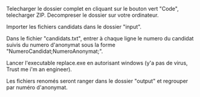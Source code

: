 Telecharger le dossier complet en cliquant sur le bouton vert "Code", telecharger ZIP. Decompreser le dossier sur votre ordinateur.

Importer les fichiers candidats dans le dossier "input".

Dans le fichier "candidats.txt", entrer à chaque ligne le numero du candidat suivis du numero d'anonymat sous la forme "NumeroCandidat;NumeroAnonymat;".

Lancer l'executable replace.exe en autorisant windows (y'a pas de virus, Trust me i'm an engineer).

Les fichiers renomés seront ranger dans le dossier "output" et regrouper par numéro d'anonymat.
